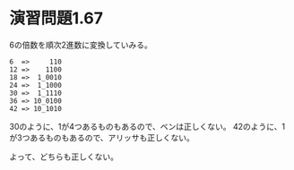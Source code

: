# 演習問題1.67

6の倍数を順次2進数に変換していみる。

```
6  =>     110
12 =>    1100
18 =>  1_0010
24 =>  1_1000
30 =>  1_1110
36 => 10_0100
42 => 10_1010
```

30のように、1が4つあるものもあるので、ベンは正しくない。
42のように、1が3つあるものもあるので、アリッサも正しくない。

よって、どちらも正しくない。
